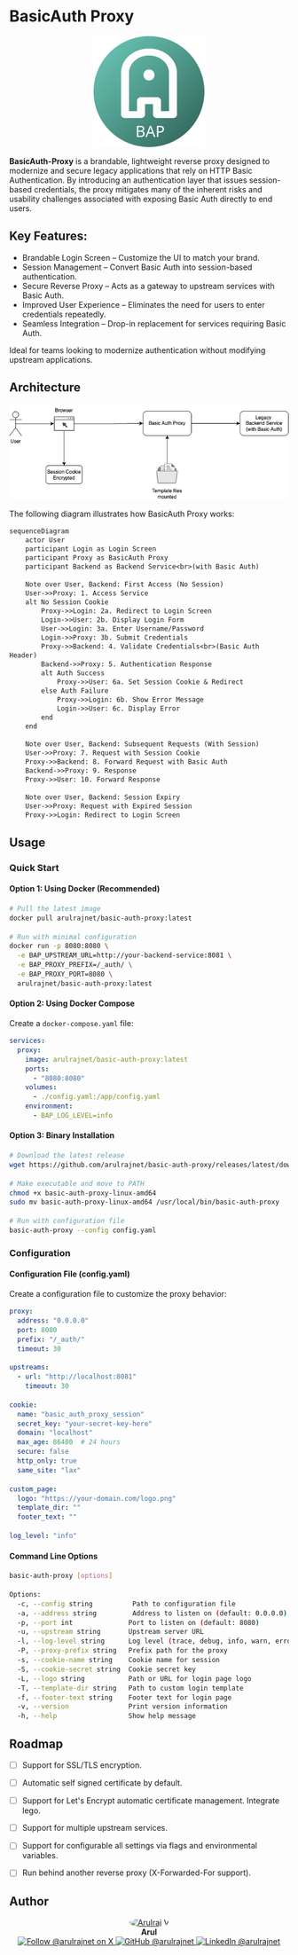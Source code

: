 # BasicAuth Proxy

<p align="center">
  <img src="static/img/logo.svg" alt="BasicAuth Proxy Logo" width="200">
</p>

**BasicAuth-Proxy** is a brandable, lightweight reverse proxy designed to modernize and secure legacy applications that rely on HTTP Basic Authentication. By introducing an authentication layer that issues session-based credentials, the proxy mitigates many of the inherent risks and usability challenges associated with exposing Basic Auth directly to end users.

## Key Features:

* Brandable Login Screen – Customize the UI to match your brand.
* Session Management – Convert Basic Auth into session-based authentication.
* Secure Reverse Proxy – Acts as a gateway to upstream services with Basic Auth.
* Improved User Experience – Eliminates the need for users to enter credentials repeatedly.
* Seamless Integration – Drop-in replacement for services requiring Basic Auth.

Ideal for teams looking to modernize authentication without modifying upstream applications.

## Architecture

![basic-auth-proxy.drawio.png](basic-auth-proxy.drawio.png)

The following diagram illustrates how BasicAuth Proxy works:

```mermaid
sequenceDiagram
    actor User
    participant Login as Login Screen
    participant Proxy as BasicAuth Proxy
    participant Backend as Backend Service<br>(with Basic Auth)

    Note over User, Backend: First Access (No Session)
    User->>Proxy: 1. Access Service
    alt No Session Cookie
        Proxy->>Login: 2a. Redirect to Login Screen
        Login->>User: 2b. Display Login Form
        User->>Login: 3a. Enter Username/Password
        Login->>Proxy: 3b. Submit Credentials
        Proxy->>Backend: 4. Validate Credentials<br>(Basic Auth Header)
        Backend->>Proxy: 5. Authentication Response
        alt Auth Success
            Proxy->>User: 6a. Set Session Cookie & Redirect
        else Auth Failure
            Proxy->>Login: 6b. Show Error Message
            Login->>User: 6c. Display Error
        end
    end

    Note over User, Backend: Subsequent Requests (With Session)
    User->>Proxy: 7. Request with Session Cookie
    Proxy->>Backend: 8. Forward Request with Basic Auth
    Backend->>Proxy: 9. Response
    Proxy->>User: 10. Forward Response

    Note over User, Backend: Session Expiry
    User->>Proxy: Request with Expired Session
    Proxy->>Login: Redirect to Login Screen
```

## Usage

### Quick Start

#### Option 1: Using Docker (Recommended)

```bash
# Pull the latest image
docker pull arulrajnet/basic-auth-proxy:latest

# Run with minimal configuration
docker run -p 8080:8080 \
  -e BAP_UPSTREAM_URL=http://your-backend-service:8081 \
  -e BAP_PROXY_PREFIX=/_auth/ \
  -e BAP_PROXY_PORT=8080 \
  arulrajnet/basic-auth-proxy:latest
```

#### Option 2: Using Docker Compose

Create a `docker-compose.yaml` file:

```yaml
services:
  proxy:
    image: arulrajnet/basic-auth-proxy:latest
    ports:
      - "8080:8080"
    volumes:
      - ./config.yaml:/app/config.yaml
    environment:
      - BAP_LOG_LEVEL=info
```

#### Option 3: Binary Installation

```bash
# Download the latest release
wget https://github.com/arulrajnet/basic-auth-proxy/releases/latest/download/basic-auth-proxy-linux-amd64

# Make executable and move to PATH
chmod +x basic-auth-proxy-linux-amd64
sudo mv basic-auth-proxy-linux-amd64 /usr/local/bin/basic-auth-proxy

# Run with configuration file
basic-auth-proxy --config config.yaml
```

### Configuration

#### Configuration File (config.yaml)

Create a configuration file to customize the proxy behavior:

```yaml
proxy:
  address: "0.0.0.0"
  port: 8080
  prefix: "/_auth/"
  timeout: 30

upstreams:
  - url: "http://localhost:8081"
    timeout: 30

cookie:
  name: "basic_auth_proxy_session"
  secret_key: "your-secret-key-here"
  domain: "localhost"
  max_age: 86400  # 24 hours
  secure: false
  http_only: true
  same_site: "lax"

custom_page:
  logo: "https://your-domain.com/logo.png"
  template_dir: ""
  footer_text: ""

log_level: "info"
```

#### Command Line Options

```bash
basic-auth-proxy [options]

Options:
  -c, --config string          Path to configuration file
  -a, --address string         Address to listen on (default: 0.0.0.0)
  -p, --port int              Port to listen on (default: 8080)
  -u, --upstream string       Upstream server URL
  -l, --log-level string      Log level (trace, debug, info, warn, error, fatal, panic)
  -P, --proxy-prefix string   Prefix path for the proxy
  -s, --cookie-name string    Cookie name for session
  -S, --cookie-secret string  Cookie secret key
  -L, --logo string           Path or URL for login page logo
  -T, --template-dir string   Path to custom login template
  -f, --footer-text string    Footer text for login page
  -v, --version               Print version information
  -h, --help                  Show help message
```



## Roadmap

- [ ] Support for SSL/TLS encryption.
- [ ] Automatic self signed certificate by default.
- [ ] Support for Let's Encrypt automatic certificate management. Integrate lego.
- [ ] Support for multiple upstream services.
- [ ] Support for configurable all settings via flags and environmental variables.
- [ ] Run behind another reverse proxy (X-Forwarded-For support).



## Author

<p align="center">
  <a href="https://x.com/arulrajnet">
    <img src="https://github.com/arulrajnet.png?size=100" alt="Arulraj V" width="100" height="100" style="border-radius: 50%;" class="avatar-user">
  </a>
  <br>
  <strong>Arul</strong>
  <br>
  <a href="https://x.com/arulrajnet">
    <img src="https://img.shields.io/badge/Follow-%40arulrajnet-1DA1F2?style=for-the-badge&logo=x&logoColor=white" alt="Follow @arulrajnet on X">
  </a>
  <a href="https://github.com/arulrajnet">
    <img src="https://img.shields.io/badge/GitHub-arulrajnet-181717?style=for-the-badge&logo=github&logoColor=white" alt="GitHub @arulrajnet">
  </a>
  <a href="https://linkedin.com/in/arulrajnet">
    <img src="https://custom-icon-badges.demolab.com/badge/LinkedIn-arulrajnet-0A66C2?style=for-the-badge&logo=linkedin-white&logoColor=white" alt="LinkedIn @arulrajnet">
  </a>
</p>

